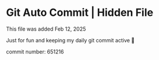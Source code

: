 # Git Auto Commit | Hidden File

This file was added Feb 12, 2025

Just for fun and keeping my daily git commit active 🤪

commit number: 651216
